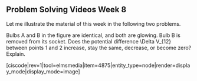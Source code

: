 ## Problem Solving Videos Week 8


Let me illustrate the material of this week in the following two problems. 

Bulbs A and B in the figure are identical, and both are glowing. Bulb B is removed from its socket. Does the potential difference <lrn-math>\Delta V_{12} </lrn-math> between points 1 and 2 increase, stay the same, decrease, or become zero? Explain.

[ciscode|rev=1|tool=elmsmedia|item=4875|entity_type=node|render=display_mode|display_mode=image]



